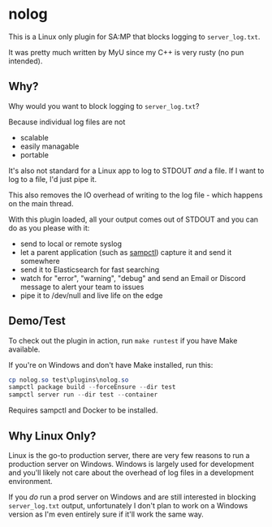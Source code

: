 # nolog

This is a Linux only plugin for SA:MP that blocks logging to `server_log.txt`.

It was pretty much written by MyU since my C++ is very rusty (no pun intended).

## Why?

Why would you want to block logging to `server_log.txt`?

Because individual log files are not

- scalable
- easily managable
- portable

It's also not standard for a Linux app to log to STDOUT _and_ a file. If I want
to log to a file, I'd just pipe it.

This also removes the IO overhead of writing to the log file - which happens on
the main thread.

With this plugin loaded, all your output comes out of STDOUT and you can do as
you please with it:

- send to local or remote syslog
- let a parent application (such as
  [sampctl](https://github.com/Southclaws/sampctl)) capture it and send it
  somewhere
- send it to Elasticsearch for fast searching
- watch for "error", "warning", "debug" and send an Email or Discord message to
  alert your team to issues
- pipe it to /dev/null and live life on the edge

## Demo/Test

To check out the plugin in action, run `make runtest` if you have Make
available.

If you're on Windows and don't have Make installed, run this:

```powershell
cp nolog.so test\plugins\nolog.so
sampctl package build --forceEnsure --dir test
sampctl server run --dir test --container
```

Requires sampctl and Docker to be installed.

## Why Linux Only?

Linux is the go-to production server, there are very few reasons to run a
production server on Windows. Windows is largely used for development and you'll
likely not care about the overhead of log files in a development environment.

If you _do_ run a prod server on Windows and are still interested in blocking
`server_log.txt` output, unfortunately I don't plan to work on a Windows version
as I'm even entirely sure if it'll work the same way.
